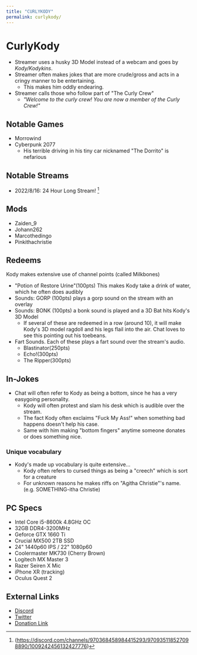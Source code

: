 ```yaml
---
title: "CURLYKODY"
permalink: curlykody/
---
```

# CurlyKody
- Streamer uses a husky 3D Model instead of a webcam and goes by *Kody/Kodykins*.
- Streamer often makes jokes that are more crude/gross and acts in a cringy manner to be entertaining. 
  - This makes him oddly endearing.
- Streamer calls those who follow part of "The Curly Crew"
  - *"Welcome to the curly crew! You are now a member of the Curly Crew!"*

## Notable Games
- Morrowind
- Cyberpunk 2077
  - His terrible driving in his tiny car nicknamed "The Dorrito" is nefarious

## Notable Streams
- 2022/8/16: 24 Hour Long Stream! [^1]

## Mods
- Zaiden_9
- Johann262
- Marcothedingo
- Pinkithachristie

## Redeems
Kody makes extensive use of channel points (called Milkbones)
- "Potion of Restore Urine"(100pts) This makes Kody take a drink of water, which he often does audibly
- Sounds: GORP (100pts) plays a gorp sound on the stream with an overlay
- Sounds: BONK (100pts) a bonk sound is played and a 3D Bat hits Kody's 3D Model
  - If several of these are redeemed in a row (around 10), it will make Kody's 3D model ragdoll and his legs flail into the air. Chat loves to see this pointing out his toebeans.
- Fart Sounds. Each of these plays a fart sound over the stream's audio.
  - Blastinator(250pts)
  - Echo!(300pts)
  - The Ripper(300pts)

## In-Jokes
- Chat will often refer to Kody as being a bottom, since he has a very easygoing personality.
  - Kody will often protest and slam his desk which is audible over the stream.
  - The fact Kody often exclaims "Fuck My Ass!" when something bad happens doesn't help his case.
  - Same with him making "bottom fingers" anytime someone donates or does something nice.
### Unique vocabulary
- Kody's made up vocabulary is quite extensive...
  - Kody often refers to cursed things as being a "creech" which is sort for a creature
  - For unknown reasons he makes riffs on "Agitha Christie"'s name. (e.g. SOMETHING-itha Christie)

## PC Specs
- Intel Core i5-8600k 4.8GHz OC
- 32GB DDR4-3200MHz
- Geforce GTX 1660 Ti
- Crucial MX500 2TB SSD
- 24" 1440p60 IPS / 22" 1080p60
- Coolermaster MK730 (Cherry Brown)
- Logitech MX Master 3
- Razer Seiren X Mic
- iPhone XR (tracking)
- Oculus Quest 2

## External Links
- [Discord](https://discord.gg/K7WYyD44Wd)
- [Twitter](https://twitter.com/CurlyKody)
- [Donation Link](https://streamelements.com/curlykody/tip)

[^1]: (https://discord.com/channels/970368458984415293/970935118527098890/1009242456132427776)
